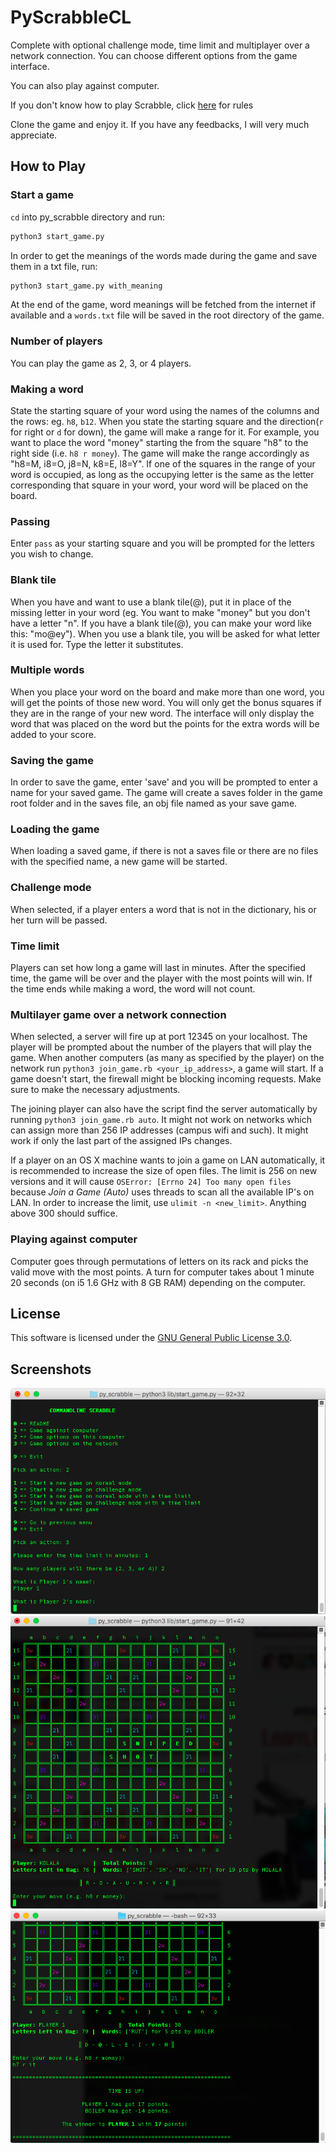 # PyScrabbleCL

Complete with optional challenge mode, time limit and multiplayer over a network connection. You can choose different options from the game interface.

You can also play against computer.

If you don't know how to play Scrabble, click [here](https://en.wikipedia.org/wiki/Scrabble) for rules

Clone the game and enjoy it. If you have any feedbacks, I will very much appreciate.

## How to Play

### Start a game

`cd` into py_scrabble directory and run:
```python
python3 start_game.py
```

In order to get the meanings of the words made during the game and save them in a txt file, run:
```python
python3 start_game.py with_meaning
```

At the end of the game, word meanings will be fetched from the internet if available and a `words.txt` file will be saved in the root directory of the game.

### Number of players

You can play the game as 2, 3, or 4 players.

### Making a word

State the starting square of your word using the names of the columns and the rows: eg. `h8`, `b12`. When you state the starting square and the direction(`r` for right or `d` for down), the game will make a range for it. For example, you want to place the word "money" starting the from the square "h8" to the right side (i.e. `h8 r money`). The game will make the range accordingly as "h8=M, i8=O, j8=N, k8=E, l8=Y". If one of the squares in the range of your word is occupied, as long as the occupying letter is the same as the letter corresponding that square in your word, your word will be placed on the board.

### Passing

Enter `pass` as your starting square and you will be prompted for the letters you wish to change.

### Blank tile

When you have and want to use a blank tile(@), put it in place of the missing letter in your word (eg. You want to make "money" but you don't have a letter "n". If you have a blank tile(@), you can make your word like this: "mo@ey"). When you use a blank tile, you will be asked for what letter it is used for. Type the letter it substitutes.

### Multiple words

When you place your word on the board and make more than one word, you will get the points of those new word. You will only get the bonus squares if they are in the range of your new word. The interface will only display the word that was placed on the word but the points for the extra words will be added to your score.

### Saving the game

In order to save the game, enter 'save' and you will be prompted to enter a name for your saved game. The game will create a saves folder in the game root folder and in the saves file, an obj file named as your save game.

### Loading the game

When loading a saved game, if there is not a saves file or there are no files with the specified name, a new game will be started.

### Challenge mode

When selected, if a player enters a word that is not in the dictionary, his or her turn will be passed.

### Time limit

Players can set how long a game will last in minutes. After the specified time, the game will be over and the player with the most points will win. If the time ends while making a word, the word will not count.

### Multilayer game over a network connection

When selected, a server will fire up at port 12345 on your localhost. The player will be prompted about the number of the players that will play the game. When another computers (as many as specified by the player) on the network run `python3 join_game.rb <your_ip_address>`, a game will start. If a game doesn't start, the firewall might be blocking incoming requests. Make sure to make the necessary adjustments.

The joining player can also have the script find the server automatically by running `python3 join_game.rb auto`. It might not work on networks which can assign more than 256 IP addresses (campus wifi and such). It might work if only the last part of the assigned IPs changes.

If a player on an OS X machine wants to join a game on LAN automatically, it is recommended to increase the size of open files. The limit is 256 on new versions and it will cause `OSError: [Errno 24] Too many open files` because _Join a Game (Auto)_ uses threads to scan all the available IP's on LAN. In order to increase the limit, use `ulimit -n <new_limit>`. Anything above 300 should suffice.

### Playing against computer

Computer goes through permutations of letters on its rack and picks the valid move with the most points. A turn for computer takes about 1 minute 20 seconds (on i5 1.6 GHz with 8 GB RAM) depending on the computer.

## License

This software is licensed under the [GNU General Public License 3.0](https://www.gnu.org/licenses/gpl-3.0.txt).

## Screenshots

![](pics/pic_1.png)
![](pics/pic_2.png)
![](pics/pic_3.png)